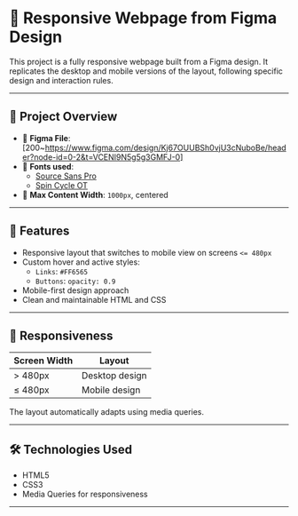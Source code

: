 # 📱 Responsive Webpage from Figma Design

This project is a fully responsive webpage built from a Figma design. It replicates the desktop and mobile versions of the layout, following specific design and interaction rules.

---

## 📁 Project Overview

- 🔗 **Figma File**: [200~https://www.figma.com/design/Kj67OUUBSh0vjU3cNuboBe/header?node-id=0-2&t=VCENI9N5g5g3GMFJ-0]
- 🎨 **Fonts used**:
  - [Source Sans Pro](https://www.fontsquirrel.com/fonts/source-sans-pro)
  - [Spin Cycle OT](https://www.fontsquirrel.com/fonts/Spin-Cycle-OT)
- 📐 **Max Content Width**: `1000px`, centered

---

## 🌟 Features

- Responsive layout that switches to mobile view on screens `<= 480px`
- Custom hover and active styles:
  - `Links`: `#FF6565`
  - `Buttons`: `opacity: 0.9`
- Mobile-first design approach
- Clean and maintainable HTML and CSS

---

## 📱 Responsiveness

| Screen Width        | Layout               |
|---------------------|----------------------|
| > 480px             | Desktop design       |
| ≤ 480px             | Mobile design        |

The layout automatically adapts using media queries.

---

## 🛠️ Technologies Used

- HTML5
- CSS3
- Media Queries for responsiveness

---
